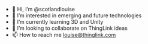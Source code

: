 - 👋 Hi, I’m @scotlandlouise
- 👀 I’m interested in emerging and future technologies
- 🌱 I’m currently learning 3D and Unity 
- 💞️ I’m looking to collaborate on ThingLink ideas
- 📫 How to reach me louise@thinglink.com 

<!---
scotlandlouise/scotlandlouise is a ✨ special ✨ repository because its `README.md` (this file) appears on your GitHub profile.
You can click the Preview link to take a look at your changes.
--->
